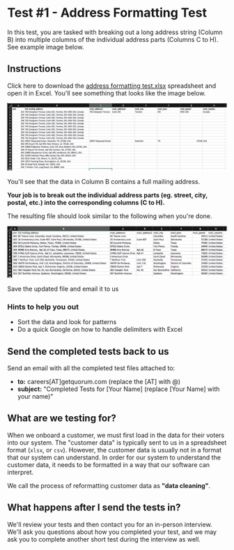# Test #1 - Address Formatting Test

In this test, you are tasked with breaking out a long address string (Column B) into multiple columns of the individual address parts (Columns C to H). See example image below.

## Instructions

Click here to download the [address formatting test.xlsx](address_formatting_test.xlsx?raw=true) spreadsheet and open it in Excel. You'll see something that looks like the image below.

![](test.png)

You'll see that the data in Column B contains a full mailing address.

**Your job is to break out the individual address parts (eg. street, city, postal, etc.) into the corresponding columns (C to H).**

The resulting file should look similar to the following when you're done.

![](results.png)

Save the updated file and email it to us

### Hints to help you out

- Sort the data and look for patterns
- Do a quick Google on how to handle delimiters with Excel

## Send the completed tests back to us

Send an email with all the completed test files attached to:

- **to:** careers[AT]getquorum.com (replace the [AT] with @)
- **subject:** "Completed Tests for [Your Name] (replace [Your Name] with your name)"

## What are we testing for?

When we onboard a customer, we must first load in the data for their voters into our system. The "customer data" is typically sent to us in a spreadsheet format (`xlsx`, or `csv`). However, the customer data is usually not in a format that our system can understand. In order for our system to understand the customer data, it needs to be formatted in a way that our software can interpret.

We call the process of reformatting customer data as **"data cleaning"**.

## What happens after I send the tests in?

We'll review your tests and then contact you for an in-person interview. We'll ask you questions about how you completed your test, and we may ask you to complete another short test during the interview as well.
